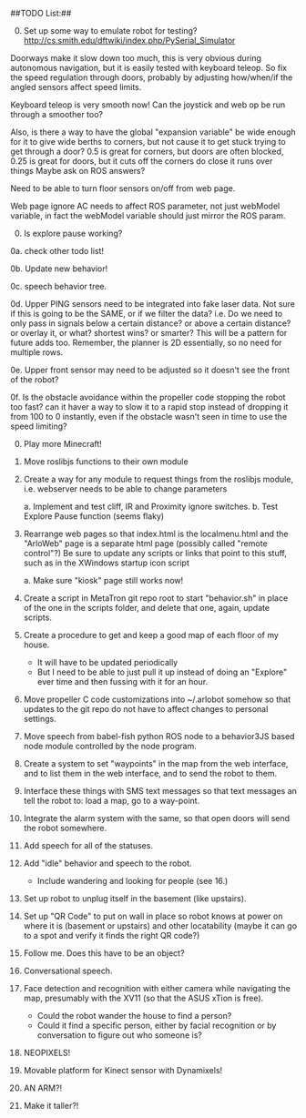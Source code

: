 ##TODO List:##

0. Set up some way to emulate robot for testing?
http://cs.smith.edu/dftwiki/index.php/PySerial_Simulator

Doorways make it slow down too much,
this is very obvious during autonomous navigation,
but it is easily tested with keyboard teleop.
So fix the speed regulation through doors,
probably by adjusting how/when/if the angled sensors affect speed limits.

Keyboard teleop is very smooth now!
Can the joystick and web op be run through a smoother too?

Also, is there a way to have the global "expansion variable" be wide enough for it to
give wide berths to corners,
but not cause it to get stuck trying to get through a door?
0.5 is great for corners, but doors are often blocked,
0.25 is great for doors, but it cuts off the corners do close it runs over things
Maybe ask on ROS answers?

Need to be able to turn floor sensors on/off from web page.

Web page ignore AC needs to affect ROS parameter, not just webModel variable,
in fact the webModel variable should just mirror the ROS param.

0. Is explore pause working?

0a. check other todo list!

0b. Update new behavior!

0c. speech behavior tree.

0d. Upper PING sensors need to be integrated into fake laser data.
    Not sure if this is going to be the SAME, or if we filter the data?
        i.e. Do we need to only pass in signals below a certain distance?
        or above a certain distance?
    or overlay it, or what?
        shortest wins?
        or smarter?
    This will be a pattern for future adds too.
    Remember, the planner is 2D essentially, so no need for multiple rows.

0e. Upper front sensor may need to be adjusted so it doesn't see the front of the robot?

0f. Is the obstacle avoidance within the propeller code stopping the robot too fast?
can it haver a way to slow it to a rapid stop instead of dropping it from 100 to 0 instantly, even if the obstacle wasn't seen in time to use the speed limiting?

0. Play more Minecraft!

1. Move roslibjs functions to their own module

2. Create a way for any module to request things from the roslibjs module,
i.e. webserver needs to be able to change parameters

    a. Implement and test cliff, IR and Proximity ignore switches.
    b. Test Explore Pause function (seems flaky)

3. Rearrange web pages so that index.html is the localmenu.html and the "ArloWeb" page is a separate html page (possibly called "remote control"?)
    Be sure to update any scripts or links that point to this stuff, such as in the XWindows startup icon script

    a. Make sure "kiosk" page still works now!

4. Create a script in MetaTron git repo root to start "behavior.sh" in place of the one in the scripts folder, and delete that one,
again, update scripts.

5. Create a procedure to get and keep a good map of each floor of my house.
    * It will have to be updated periodically
    * But I need to be able to just pull it up instead of doing an "Explore" ever time and then fussing with it for an hour.

5. Move propeller C code customizations into ~/.arlobot somehow so that updates to the git repo do not have to affect changes to personal settings.

6. Move speech from babel-fish python ROS node to a behavior3JS based node module controlled by the node program.

7. Create a system to set "waypoints" in the map from the web interface,
and to list them in the web interface,
and to send the robot to them.

8. Interface these things with SMS text messages so that text messages an tell the robot
to:
load a map,
go to a way-point.

9. Integrate the alarm system with the same, so that open doors will send the robot somewhere.

10. Add speech for all of the statuses.

11. Add "idle" behavior and speech to the robot.
    * Include wandering and looking for people (see 16.)

12. Set up robot to unplug itself in the basement (like upstairs).

13. Set up "QR Code" to put on wall in place so robot knows at power on where it is (basement or upstairs) and other locatability (maybe it can go to a spot and verify it finds the right QR code?)

14. Follow me. Does this have to be an object?

15. Conversational speech.

16. Face detection and recognition with either camera while navigating the map, presumably with the XV11 (so that the ASUS xTion is free).
    * Could the robot wander the house to find a person?
    * Could it find a specific person, either by facial recognition or by conversation to figure out who someone is?

17. NEOPIXELS!

18. Movable platform for Kinect sensor with Dynamixels!

19. AN ARM?!

20. Make it taller?!
